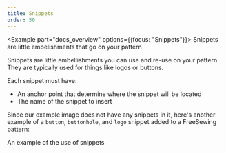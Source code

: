 ```yaml
---
title: Snippets
order: 50
---
```


<Example part="docs_overview" options={{focus: "Snippets"}}>
Snippets are little embelishments that go on your pattern
</Example>

Snippets are little embellishments you can use and re-use on your pattern.
They are typically used for things like logos or buttons. 

Each snippet must have:

 - An anchor point that determine where the snippet will be located
 - The name of the snippet to insert

Since our example image does not have any snippets in it, here's another example
of a `button`, `buttonhole`, and `logo` snippet added to a FreeSewing pattern:

<Example part="snippet">
An example of the use of snippets
</Example>

